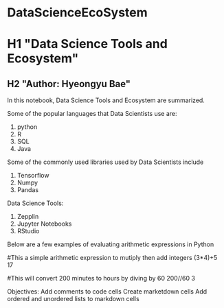 # DataScienceEcoSystem
# H1 "Data Science Tools and Ecosystem"
## H2 "Author: Hyeongyu Bae"

In this notebook, Data Science Tools and Ecosystem are summarized.

Some of the popular languages that Data Scientists use are:
1. python
2. R
3. SQL
4. Java

Some of the commonly used libraries used by Data Scientists include
1. Tensorflow
2. Numpy
3. Pandas

Data Science Tools: 
1. Zepplin 
2. Jupyter Notebooks
3. RStudio

Below are a few examples of evaluating arithmetic expressions in Python

#This a simple arithmetic expression to mutiply then add integers
(3*4)+5
17

#This will convert 200 minutes to hours by diving by 60
200//60
3

Objectives: 
Add comments to code cells
Create marketdown cells
Add ordered and unordered lists to markdown cells

